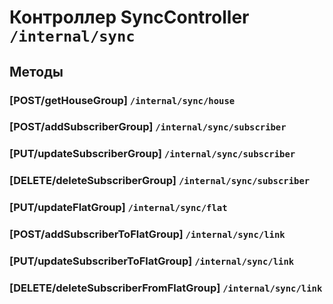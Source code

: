# Контроллер SyncController `/internal/sync`

## Методы

### [POST/getHouseGroup]  `/internal/sync/house`

### [POST/addSubscriberGroup]  `/internal/sync/subscriber`

### [PUT/updateSubscriberGroup]  `/internal/sync/subscriber`

### [DELETE/deleteSubscriberGroup]  `/internal/sync/subscriber`

### [PUT/updateFlatGroup]  `/internal/sync/flat`

### [POST/addSubscriberToFlatGroup]  `/internal/sync/link`

### [PUT/updateSubscriberToFlatGroup]  `/internal/sync/link`

### [DELETE/deleteSubscriberFromFlatGroup]  `/internal/sync/link`
